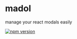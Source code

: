 # madol

manage your react modals easily

[![npm version](https://badge.fury.io/js/madol.svg)](https://badge.fury.io/js/madol)
